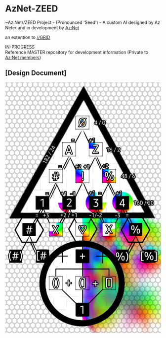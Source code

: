 # AzNet-ZEED
~Az:Net//ZEED Project - (Pronounced 'Seed') - A custom AI designed by Az Neter and in development by [Az:Net](https://github.com/Az-Net)  

an extention to [//GRID](https://github.com/Az-Neter/AzNet-GRID)

IN-PROGRESS  
Reference MASTER repository for development information (Private to [Az:Net members](https://github.com/Az-Net/Az-Net))  
  
    
## [Design Document]  
![AZ](https://github.com/Az-Net/Az-Net/blob/main/Pictures/Inspirations/AZ%20Design%20Document.png)
